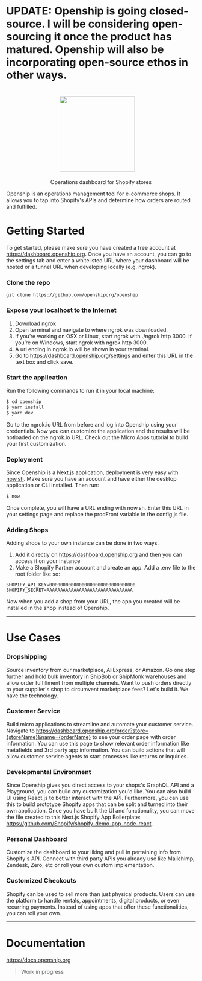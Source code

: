 <h1>UPDATE: Openship is going closed-source. I will be considering open-sourcing it once the product has matured. Openship will also be incorporating open-source ethos in other ways.</h1>


<h1 align="center">
  <a href="https://openship.org">
    <img width="200px" style="margin-right: 20px" src="https://user-images.githubusercontent.com/34615258/62741139-89ba5580-b9ff-11e9-950f-afb005771866.png">
  </a>
</h1>

<div align="center">

Operations dashboard for Shopify stores

</div>


Openship is an operations management tool for e-commerce shops. It allows you to tap into Shopify's APIs and determine how orders are routed and fulfilled.
# Getting Started

To get started, please make sure you have created a free account at https://dashboard.openship.org. Once you have an account, you can go to the settings tab and enter a whitelisted URL where your dashboard will be hosted or a tunnel URL when developing locally (e.g. ngrok).

### Clone the repo

```
git clone https://github.com/openshiporg/openship
```

### Expose your localhost to the Internet

1. [Download ngrok](https://ngrok.com)
2. Open terminal and navigate to where ngrok was downloaded.
3. If you’re working on OSX or Linux, start ngrok with ./ngrok http 3000. If you’re on Windows, start ngrok with ngrok http 3000.
4. A url ending in ngrok.io will be shown in your terminal.
5. Go to https://dashboard.openship.org/settings and enter this URL in the text box and click save.

### Start the application

Run the following commands to run it in your local machine:

```js
$ cd openship
$ yarn install
$ yarn dev
```

Go to the ngrok.io URL from before and log into Openship using your credentials. Now you can customize the application and the results will be hotloaded on the ngrok.io URL. Check out the Micro Apps tutorial to build your first customization.

### Deployment

Since Openship is a Next.js application, deployment is very easy with [now.sh](https://now.sh). Make sure you have an account and have either the desktop application or CLI installed. Then run:

```bash
$ now
```

Once complete, you will have a URL ending with now.sh. Enter this URL in your settings page and replace the prodFront variable in the config.js file.

### Adding Shops

Adding shops to your own instance can be done in two ways.

1. Add it directly on https://dashboard.openship.org and then you can access it on your instance
2. Make a Shopify Partner account and create an app. Add a .env file to the root folder like so:

```env
SHOPIFY_API_KEY=00000000000000000000000000000000
SHOPIFY_SECRET=AAAAAAAAAAAAAAAAAAAAAAAAAAAAAAAA
```

Now when you add a shop from your URL, the app you created will be installed in the shop instead of Openship.

---

# Use Cases

### Dropshipping

Source inventory from our marketplace, AliExpress, or Amazon. Go one step further and hold bulk inventory in ShipBob or ShipMonk warehouses and allow order fulfillment from multiple channels. Want to push orders directly to your supplier's shop to circumvent marketplace fees? Let's build it. We have the technology.

### Customer Service

Build micro applications to streamline and automate your customer service. Navigate to https://dashboard.openship.org/order?store={storeName}&name={orderName} to see your order page with order information. You can use this page to show relevant order information like metafields and 3rd party app information. You can build actions that will allow customer service agents to start processes like returns or inquiries.

### Developmental Environment

Since Openship gives you direct access to your shops's GraphQL API and a Playground, you can build any customization you'd like. You can also build UI using React.js to better interact with the API. Furthermore, you can use this to build prototype Shopify apps that can be split and turned into their own application. Once you have built the UI and functionality, you can move the file created to this Next.js Shopify App Boilerplate: https://github.com/Shopify/shopify-demo-app-node-react.

### Personal Dashboard

Customize the dashboard to your liking and pull in pertaining info from Shopify's API. Connect with third party APIs you already use like Mailchimp, Zendesk, Zero, etc or roll your own custom implementation.

### Customized Checkouts

Shopify can be used to sell more than just physical products. Users can use the platform to handle rentals, appointments, digital products, or even recurring payments. Instead of using apps that offer these functionalities, you can roll your own.

---

# Documentation

https://docs.openship.org

> Work in progress
